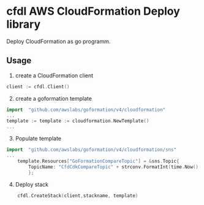 # cfdl AWS CloudFormation Deploy library

Deploy CloudFormation as go programm.

## Usage

1) create a CloudFormation client

```go
client := cfdl.Client()
```    

2) create a goformation template

```go
import 	"github.com/awslabs/goformation/v4/cloudformation"
...	
template :=	template := cloudformation.NewTemplate()
...
```

3) Populate template

```go
import 	"github.com/awslabs/goformation/v4/cloudformation/sns"
...
	template.Resources["GoFormationCompareTopic"] = &sns.Topic{
		TopicName: "CfdCdkCompareTopic" + strconv.FormatInt(time.Now().Unix(), 10),
		};
```

4) Deploy stack

```go
	cfdl.CreateStack(client,stackname, template)
```